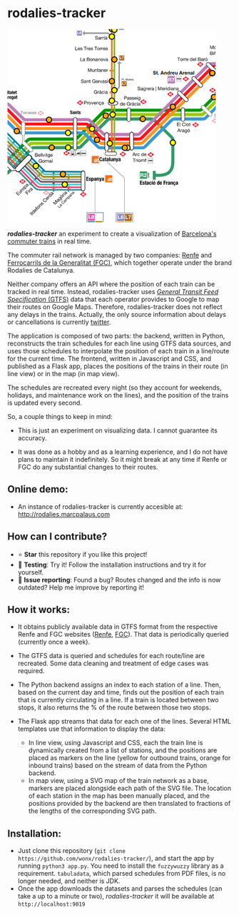 # rodalies-tracker

![](https://github.com/wonx/rodalies-tracker/blob/master/static/mapsquarescreenshot.png)

***rodalies-tracker*** an experiment to create a visualization of [Barcelona's commuter trains](https://en.wikipedia.org/wiki/Rodalies_de_Catalunya) in real time.

The commuter rail network is managed by two companies: [Renfe](https://en.wikipedia.org/wiki/Renfe) and [Ferrocarrils de la Generalitat (FGC)](https://en.wikipedia.org/wiki/Ferrocarrils_de_la_Generalitat_de_Catalunya), which together operate under the brand Rodalies de Catalunya.

Neither company offers an API where the position of each train can be tracked in real time. Instead, rodalies-tracker uses [*General Transit Feed Specification* (GTFS)](https://gtfs.org/) data that each operator provides to Google to map their routes on Google Maps. Therefore, rodalies-tracker does not reflect any delays in the trains. Actually, the only source information about delays or cancellations is currently [twitter](https://twitter.com/search?q=(from%3Arodalies%20OR%20from%3Arod1cat%20OR%20from%3Arod2cat%20OR%20from%3Arod3cat%20OR%20from%3Arod4cat%20OR%20from%3Arod7cat%20OR%20from%3Arod8cat%20OR%20from%3Afgc%20OR%20%23rod1%20OR%20%23rod2%20OR%20%23rod3%20OR%20%23rod4%20OR%20%23rod7%20OR%20%23rod8%20OR%20%23fgcvall%20OR%20%23fgcllo%20OR%20from%3Arodalia1%20OR%20from%3Arodalia2%20OR%20from%3Arodalia3%20OR%20from%3Arodalia4%20OR%20from%3Arodalia5%20OR%20from%3Arodalia6%20OR%20from%3Arodalia7%20OR%20from%3Arodalia8%20OR%20from%3Afgcvall%20OR%20from%3Afgcllo)&src=typed_query&f=top).

The application is composed of two parts: the backend, written in Python, reconstructs the train schedules for each line using GTFS data sources, and uses those schedules to interpolate the position of each train in a line/route for the current time. The frontend, written in Javascript and CSS, and published as a Flask app, places the positions of the trains in their route (in line view) or in the map (in map view). 

The schedules are recreated every night (so they account for weekends, holidays, and maintenance work on the lines), and the position of the trains is updated every second.

So, a couple things to keep in mind:

- This is just an experiment on visualizing data. I cannot guarantee its accuracy.

- It was done as a hobby and as a learning experience, and I do not have plans to maintain it indefinitely. So it might break at any time if Renfe or FGC do any substantial changes to their routes.
## Online demo:
- An instance of rodalies-tracker is currently accesible at: http://rodalies.marcpalaus.com

## How can I contribute?
- ⭐ **Star** this repository if you like this project!
- 🧪 **Testing**: Try it! Follow the installation instructions and try it for yourself. 
- 🐞 **Issue reporting**:  Found a bug? Routes changed and the info is now outdated? Help me improve by reporting it!

## How it works:

- It obtains publicly available data in GTFS format from the respective Renfe and FGC websites ([Renfe](https://data.renfe.com/dataset/horarios-cercanias), [FGC](https://www.fgc.cat/opendata/)). That data is periodically queried (currently once a week).

- The GTFS data is queried and schedules for each route/line are recreated. Some data cleaning and treatment of edge cases was required.

- The Python backend assigns an index to each station of a line. Then, based on the current day and time, finds out the position of each train that is currently circulating in a line. If a train is located between two stops, it also returns the % of the route between those two stops.

- The Flask app streams that data for each one of the lines. Several HTML templates use that information to display the data:
    - In line view, using Javascript and CSS, each the train line is dynamically created from a list of stations, and the positions are placed as markers on the line (yellow for outbound trains, orange for inbound trains) based on the stream of data from the Python backend.
    - In map view, using a SVG map of the train network as a base, markers are placed alongside each path of the SVG file. The location of each station in the map has been manually placed, and the positions provided by the backend are then translated to fractions of the lengths of the corresponding SVG path.

## Installation:
- Just clone this repository (`git clone https://github.com/wonx/rodalies-tracker/`), and start the app by running `python3 app.py`. You need to install the `fuzzywuzzy` library as a requirement. `tabuladata`, which parsed schedules from PDF files, is no longer needed, and neither is JDK.
- Once the app downloads the datasets and parses the schedules (can take a up to a minute or two), *rodalies-tracker* it will be available at `http://localhost:9019`
